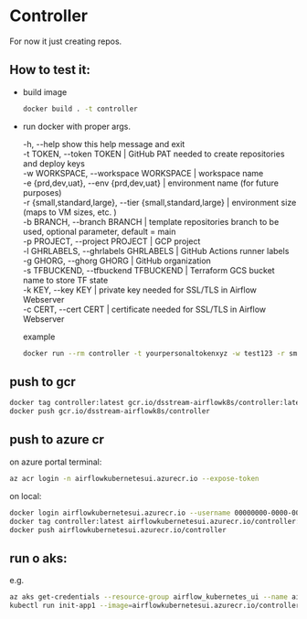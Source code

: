 # Controller

For now it just creating repos.
## How to test it:
- build image
  ```sh
  docker build . -t controller
  ```
- run docker with proper args.

  -h, --help            show this help message and exit  
  -t TOKEN, --token TOKEN | GitHub PAT needed to create repositories and deploy keys  
  -w WORKSPACE, --workspace WORKSPACE | workspace name  
  -e {prd,dev,uat}, --env {prd,dev,uat} | environment name (for future purposes)  
  -r {small,standard,large}, --tier {small,standard,large} | environment size (maps to VM sizes, etc.  )  
  -b BRANCH, --branch BRANCH | template repositories branch to be used, optional parameter, default = main  
  -p PROJECT, --project PROJECT | GCP project  
  -l GHRLABELS, --ghrlabels GHRLABELS | GitHub Actions runner labels  
  -g GHORG, --ghorg GHORG | GitHub organization  
  -s TFBUCKEND, --tfbuckend TFBUCKEND | Terraform GCS bucket name to store TF state  
  -k KEY, --key KEY | private key needed for SSL/TLS in Airflow Webserver  
  -c CERT, --cert CERT | certificate needed for SSL/TLS in Airflow Webserver  

  example
  ```sh
  docker run --rm controller -t yourpersonaltokenxyz -w test123 -r small -e dev -p infra-sandbox-352609 -l gcp,airee -k key -c cert -s test-mm-terra
  ```
## push to gcr

```sh
docker tag controller:latest gcr.io/dsstream-airflowk8s/controller:latest
docker push gcr.io/dsstream-airflowk8s/controller
```

## push to azure cr

on azure portal terminal:
```sh
az acr login -n airflowkubernetesui.azurecr.io --expose-token
```
on local:
```sh
docker login airflowkubernetesui.azurecr.io --username 00000000-0000-0000-0000-000000000000 --password __generated_token__
docker tag controller:latest airflowkubernetesui.azurecr.io/controller:latest
docker push airflowkubernetesui.azurecr.io/controller
```

## run o aks:
e.g.
```sh
az aks get-credentials --resource-group airflow_kubernetes_ui --name airflow_kubernetes_ui_test
kubectl run init-app1 --image=airflowkubernetesui.azurecr.io/controller:latest --restart=Never -i --rm -- -t GH_token -w test13 -r small
```
